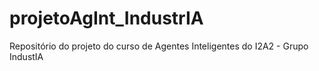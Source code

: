 # projetoAgInt_IndustrIA
Repositório do projeto do curso de Agentes Inteligentes do I2A2 - Grupo IndustIA
